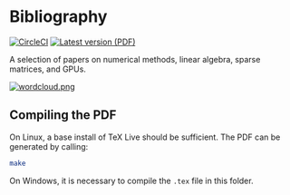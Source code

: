 # Bibliography

[![CircleCI](https://circleci.com/gh/andpic/bibliography.svg?style=svg&circle-token=d689174ba4c58e3e57b11621c48611738cc7c75d)](https://circleci.com/gh/andpic/bibliography) [![Latest version (PDF)](https://img.shields.io/badge/download-latest-blue)](https://circleci.com/api/v1.1/project/github/andpic/bibliography/latest/artifacts/0/tmp/biblist.pdf)

A selection of papers on numerical methods, linear algebra, sparse matrices, and GPUs.

[![wordcloud.png](https://i.postimg.cc/Dyz1R7bj/wordcloud.png)](https://postimg.cc/WtQDkL8g)

## Compiling the PDF

On Linux, a base install of TeX Live should be sufficient. The PDF can be generated by calling:
```bash
make
```

On Windows, it is necessary to compile the `.tex` file in this folder.
